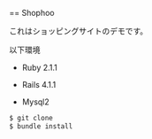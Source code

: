 == Shophoo

これはショッピングサイトのデモです。

以下環境

* Ruby 2.1.1

* Rails 4.1.1

* Mysql2

```sh
$ git clone 
$ bundle install
```

